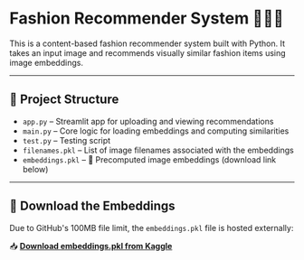 # Fashion Recommender System 👗👕🧥

This is a content-based fashion recommender system built with Python. It takes an input image and recommends visually similar fashion items using image embeddings.

---

## 📁 Project Structure

- `app.py` – Streamlit app for uploading and viewing recommendations
- `main.py` – Core logic for loading embeddings and computing similarities
- `test.py` – Testing script
- `filenames.pkl` – List of image filenames associated with the embeddings
- `embeddings.pkl` – 🧠 Precomputed image embeddings (download link below)

---

## 🧠 Download the Embeddings

Due to GitHub's 100MB file limit, the `embeddings.pkl` file is hosted externally:

📥 **[Download embeddings.pkl from Kaggle]([https://www.kaggle.com/your-link-here](https://www.kaggle.com/datasets/shhereyansh1111/embedding-pkl))**

